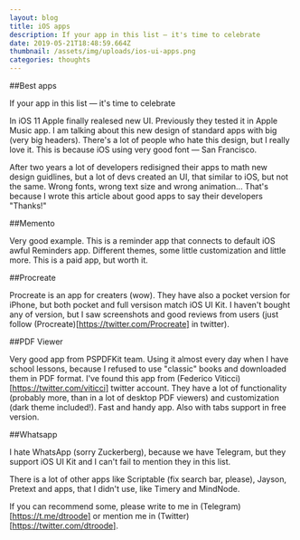 ```yaml
---
layout: blog
title: iOS apps
description: If your app in this list — it's time to celebrate
date: 2019-05-21T18:48:59.664Z
thumbnail: /assets/img/uploads/ios-ui-apps.png
categories: thoughts
---
```

##Best apps

If your app in this list — it's time to celebrate

In iOS 11 Apple finally realesed new UI. Previously they tested it in Apple Music app. I am talking about this new design of standard apps with big (very big headers). There's a lot of people who hate this design, but I really love it. This is because iOS using very good font — San Francisco.

After two years a lot of developers redisigned their apps to math new design guidlines, but a lot of devs created an UI, that similar to iOS, but not the same. Wrong fonts, wrong text size and wrong animation... That's because I wrote this article about good apps to say their developers "Thanks!"

##Memento

Very good example. This is a reminder app that connects to default iOS awful Reminders app. Different themes, some little customization and little more. This is a paid app, but worth it.

##Procreate

Procreate is an app for creaters (wow). They have also a pocket version for iPhone, but both pocket and full versison match iOS UI Kit. I haven't bought any of version, but I saw screenshots and good reviews from users (just follow (Procreate)[https://twitter.com/Procreate] in twitter).

##PDF Viewer

Very good app from PSPDFKit team. Using it almost every day when I have school lessons, because I refused to use "classic" books and downloaded them in PDF format. I've found this app from (Federico Viticci)[https://twitter.com/viticci] twitter account. They have a lot of functionality (probably more, than in a lot of desktop PDF viewers) and customization (dark theme included!). Fast and handy app. Also with tabs support in free version.

##Whatsapp

I hate WhatsApp (sorry Zuckerberg), because we have Telegram, but they support iOS UI Kit and I can't fail to mention they in this list.

There is a lot of other apps like Scriptable (fix search bar, please), Jayson, Pretext and apps, that I didn't use, like Timery and MindNode.

If you can recommend some, please write to me in (Telegram)[https://t.me/dtroode] or mention me in (Twitter)[https://twitter.com/dtroode].
